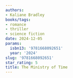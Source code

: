 ```yaml
---
authors:
- Kaliane Bradley
books/tags:
- romance
- thriller
- science fiction
date: 2024-12-05
params:
  isbn13: '9781668092651'
  year: '2024'
slug: '9781668092651'
star_rating: 5
title: The Ministry of Time
---
```



<!--more-->
